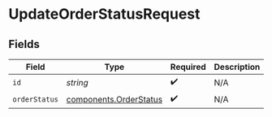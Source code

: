 # UpdateOrderStatusRequest


## Fields

| Field                                                            | Type                                                             | Required                                                         | Description                                                      |
| ---------------------------------------------------------------- | ---------------------------------------------------------------- | ---------------------------------------------------------------- | ---------------------------------------------------------------- |
| `id`                                                             | *string*                                                         | :heavy_check_mark:                                               | N/A                                                              |
| `orderStatus`                                                    | [components.OrderStatus](../../models/components/orderstatus.md) | :heavy_check_mark:                                               | N/A                                                              |